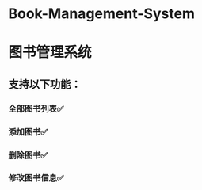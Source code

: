 # Book-Management-System
<h1>图书管理系统</h1>
<h2>支持以下功能：</h2>
<h3>全部图书列表✅</h3>
<h3>添加图书✅</h3>
<h3>删除图书✅</h3>
<h3>修改图书信息✅</h3>
